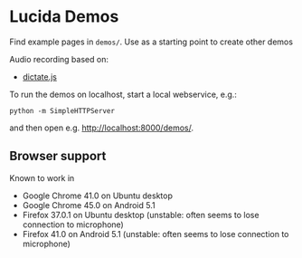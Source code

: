 Lucida Demos
==========
Find example pages in `demos/`. Use as a starting point to create other demos

Audio recording based on:
- [dictate.js](https://github.com/Kaljurand/dictate.js)

To run the demos on localhost, start a local webservice, e.g.:

	python -m SimpleHTTPServer

and then open e.g. <http://localhost:8000/demos/>.

Browser support
---------------

Known to work in
  - Google Chrome 41.0 on Ubuntu desktop
  - Google Chrome 45.0 on Android 5.1
  - Firefox 37.0.1 on Ubuntu desktop (unstable: often seems to lose connection to microphone)
  - Firefox 41.0 on Android 5.1 (unstable: often seems to lose connection to microphone)
